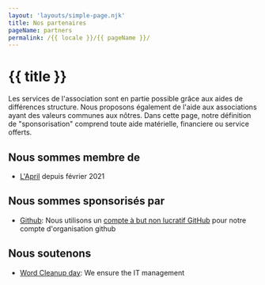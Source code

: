```yaml
---
layout: 'layouts/simple-page.njk'
title: Nos partenaires
pageName: partners
permalink: /{{ locale }}/{{ pageName }}/
---
```


# {{ title }}

Les services de l'association sont en partie possible grâce aux aides de différences structure.
Nous proposons également de l'aide aux associations ayant des valeurs communes aux nôtres.
Dans cette page, notre définition de "sponsorisation" comprend toute aide matérielle, financiere ou service offerts.

## Nous sommes membre de

- [L'April](https://www.april.org/) depuis février 2021

## Nous sommes sponsorisés par

- [Github](https://github.com): Nous utilisons un [compte à but non lucratif GitHub](https://github.com/nonprofit) pour notre compte d'organisation github

## Nous soutenons

- [Word Cleanup day](https://www.worldcleanupday.fr): We ensure the IT management
